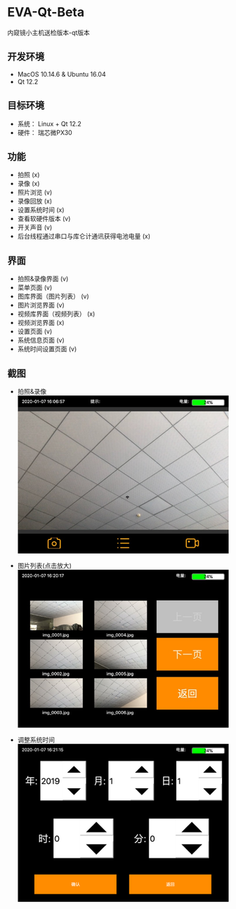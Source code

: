 # EVA-Qt-Beta
内窥镜小主机送检版本-qt版本

## 开发环境
- MacOS 10.14.6 & Ubuntu 16.04
- Qt 12.2

## 目标环境
- 系统： Linux + Qt 12.2
- 硬件： 瑞芯微PX30

## 功能
- 拍照 (x)
- 录像 (x)
- 照片浏览 (v)
- 录像回放 (x)
- 设置系统时间 (x)
- 查看软硬件版本 (v)
- 开关声音 (v)
- 后台线程通过串口与库仑计通讯获得电池电量 (x)

## 界面
- 拍照&录像界面 (v)
- 菜单页面 (v)
- 图库界面（图片列表） (v)
- 图片浏览界面 (v)
- 视频库界面（视频列表） (x)
- 视频浏览界面 (x)
- 设置页面 (v)
- 系统信息页面 (v)
- 系统时间设置页面 (v)

## 截图
- 拍照&录像 <br/>
![拍照&录像](https://github.com/a2824256/EVA-Qt-Beta/blob/master/screenshots/4851578384434_.pic.jpg)

- 图片列表(点击放大) <br/>
![图片列表](https://github.com/a2824256/EVA-Qt-Beta/blob/master/screenshots/4861578385247_.pic.jpg)

- 调整系统时间 <br/>
![调整系统时间](https://github.com/a2824256/EVA-Qt-Beta/blob/master/screenshots/4871578385280_.pic.jpg)
